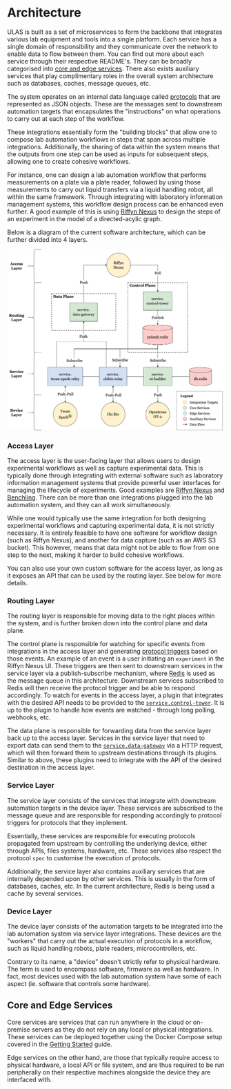 # Architecture

ULAS is built as a set of microservices to form the backbone that integrates various lab equipment and tools into a single platform. Each service has a single domain of responsibility and they communicate over the network to enable data to flow between them. You can find out more about each service through their respective README's. They can be broadly categorised into [core and edge services](#core-and-edge-services). There also exists auxiliary services that play complimentary roles in the overall system architecture such as databases, caches, message queues, etc.

The system operates on an internal data language called [protocols](protocols.md) that are represented as JSON objects. These are the messages sent to downstream automation targets that encapsulates the "instructions" on what operations to carry out at each step of the workflow.

These integrations essentially form the "building blocks" that allow one to compose lab automation workflows in steps that span across multiple integrations. Additionally, the sharing of data within the system means that the outputs from one step can be used as inputs for subsequent steps, allowing one to create cohesive workflows.

For instance, one can design a lab automation workflow that performs measurements on a plate via a plate reader, followed by using those measurements to carry out liquid transfers via a liquid handling robot, all within the same framework. Through integrating with laboratory information management systems, this workflow design process can be enhanced even further. A good example of this is using [Riffyn Nexus](https://riffyn.com/) to design the steps of an experiment in the model of a directed-acylic graph.

Below is a diagram of the current software architecture, which can be further divided into 4 layers.

![architecture](assets/architecture.jpg)

### Access Layer

The access layer is the user-facing layer that allows users to design experimental workflows as well as capture experimental data. This is typically done through integrating with external software such as laboratory information management systems that provide powerful user interfaces for managing the lifecycle of experiments. Good examples are [Riffyn Nexus](https://riffyn.com/) and [Benchling](https://www.benchling.com/). There can be more than one integrations plugged into the lab automation system, and they can all work simultaneously.

While one would typically use the same integration for both designing experimental workflows and capturing experimental data, it is not strictly necessary. It is entirely feasible to have one software for workflow design (such as Riffyn Nexus), and another for data capture (such as an AWS S3 bucket). This however, means that data might not be able to flow from one step to the next, making it harder to build cohesive workflows.

You can also use your own custom software for the access layer, as long as it exposes an API that can be used by the routing layer. See below for more details.

### Routing Layer

The routing layer is responsible for moving data to the right places within the system, and is further broken down into the control plane and data plane.

The control plane is responsible for watching for specific events from integrations in the access layer and generating [protocol triggers](protocols.md#protocol-triggers) based on those events. An example of an event is a user initiating an `experiment` in the Riffyn Nexus UI. These triggers are then sent to downstream services in the service layer via a publish-subscribe mechanism, where [Redis](https://redis.io/) is used as the message queue in this architecture. Downstream services subscribed to Redis will then receive the protocol trigger and be able to respond accordingly. To watch for events in the access layer, a plugin that integrates with the desired API needs to be provided to the [`service.control-tower`](../services/control-tower). It is up to the plugin to handle how events are watched - through long polling, webhooks, etc.

The data plane is responsible for forwarding data from the service layer back up to the access layer. Services in the service layer that need to export data can send them to the [`service.data-gateway`](../services/data-gateway) via a HTTP request, which will then forward them to upstream destinations through its plugins. Similar to above, these plugins need to integrate with the API of the desired destination in the access layer.

### Service Layer

The service layer consists of the services that integrate with downstream automation targets in the device layer. These services are subscribed to the message queue and are responsible for responding accordingly to protocol triggers for protocols that they implement.

Essentially, these services are responsible for executing protocols propagated from upstream by controlling the underlying device, either through APIs, files systems, hardware, etc. These services also respect the protocol `spec` to customise the execution of protocols.

Additionally, the service layer also contains auxiliary services that are internally depended upon by other services. This is usually in the form of databases, caches, etc. In the current architecture, Redis is being used a cache by several services.

### Device Layer

The device layer consists of the automation targets to be integrated into the lab automation system via service layer integrations. These devices are the "workers" that carry out the actual execution of protocols in a workflow, such as liquid handling robots, plate readers, microcontrollers, etc.

Contrary to its name, a "device" doesn't strictly refer to physical hardware. The term is used to encompass software, firmware as well as hardware. In fact, most devices used with the lab automation system have some of each aspect (ie. software that controls some hardware).

## Core and Edge Services

Core services are services that can run anywhere in the cloud or on-premise servers as they do not rely on any local or physical integrations. These services can be deployed together using the Docker Compose setup covered in the [Getting Started](getting-started.md) guide.

Edge services on the other hand, are those that typically require access to physical hardware, a local API or file system, and are thus required to be run peripherally on their respective machines alongside the device they are interfaced with.
